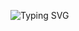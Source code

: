 <p><img src="https://readme-typing-svg.herokuapp.com?font=Microsoft+YaHei&duration=4000&pause=1000&color=01B0FF&center=true&random=false&lines=%E5%BF%83%E4%B9%8B%E6%89%80%E5%90%91" alt="Typing SVG" /></p>
<!--
**yhxjs/yhxjs** is a ✨ _special_ ✨ repository because its `README.md` (this file) appears on your GitHub profile.

Here are some ideas to get you started:

- 🔭 I’m currently working on ...
- 🌱 I’m currently learning ...
- 👯 I’m looking to collaborate on ...
- 🤔 I’m looking for help with ...
- 💬 Ask me about ...
- 📫 How to reach me: ...
- 😄 Pronouns: ...
- ⚡ Fun fact: ...
-->
